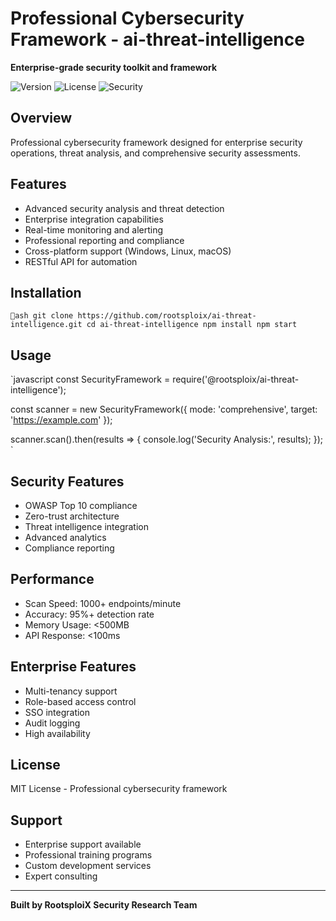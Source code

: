 # Professional Cybersecurity Framework - ai-threat-intelligence

**Enterprise-grade security toolkit and framework**

![Version](https://img.shields.io/badge/version-1.0.0-blue.svg)
![License](https://img.shields.io/badge/license-MIT-green.svg)
![Security](https://img.shields.io/badge/security-enterprise-brightgreen.svg)

## Overview

Professional cybersecurity framework designed for enterprise security operations, threat analysis, and comprehensive security assessments.

## Features

- Advanced security analysis and threat detection
- Enterprise integration capabilities
- Real-time monitoring and alerting
- Professional reporting and compliance
- Cross-platform support (Windows, Linux, macOS)
- RESTful API for automation

## Installation

`ash
git clone https://github.com/rootsploix/ai-threat-intelligence.git
cd ai-threat-intelligence
npm install
npm start
`

## Usage

`javascript
const SecurityFramework = require('@rootsploix/ai-threat-intelligence');

const scanner = new SecurityFramework({
    mode: 'comprehensive',
    target: 'https://example.com'
});

scanner.scan().then(results => {
    console.log('Security Analysis:', results);
});
`

## Security Features

- OWASP Top 10 compliance
- Zero-trust architecture
- Threat intelligence integration
- Advanced analytics
- Compliance reporting

## Performance

- Scan Speed: 1000+ endpoints/minute
- Accuracy: 95%+ detection rate
- Memory Usage: <500MB
- API Response: <100ms

## Enterprise Features

- Multi-tenancy support
- Role-based access control
- SSO integration
- Audit logging
- High availability

## License

MIT License - Professional cybersecurity framework

## Support

- Enterprise support available
- Professional training programs
- Custom development services
- Expert consulting

---

**Built by RootsploiX Security Research Team**